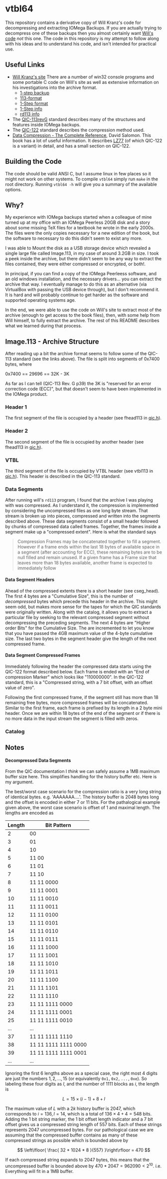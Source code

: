 # vtbl64

This repository contains a derivative copy of Will Kranz's code for
decompressing and extracting IOMega Backups. If you are actually trying to
decompress one of these backups then you almost certainly want [Will's
code](http://www.willsworks.net/downloads) _not_ this one. The code in this
repository is my attempt to follow along with his ideas and to understand his
code, and isn't intended for practical use.

## Useful Links

  * [Will Kranz's site](http://www.willsworks.net/home) There are a number of
  win32 console programs and some portable C code on Will's site as well as
  extensive information on his investigations into the archive format.
    * [1-step backup](http://www.willsworks.net/file-format/iomega-1-step-backup)
    * [113-format](http://www.willsworks.net/file-format/iomega-1-step-backup/113-format)
    * [1-Step
  format](http://www.willsworks.net/file-format/iomega-1-step-backup/1-step-format)
    * [1-Step
  info](http://www.willsworks.net/file-format/iomega-1-step-backup/1step-info)
    * [rd113
  info](http://www.willsworks.net/file-format/iomega-1-step-backup/rd113-info)
  * The [QIC-113revG](https://www.qic.org/html/standards/11x.x/qic113g.pdf)
  standard describes many of the structures and features inside IOMega backups.
  * The [QIC-122](https://www.qic.org/html/standards/12x.x/qic122b.pdf) standard
  describes the compression method used.
  * [Data Compression - The Complete
  Reference](https://books.google.ca/books?id=ujnQogzx_2EC&lpg=PA184&ots=FqmwuF6smT&dq=QIC-122%20compression&pg=PA184#v=onepage&q&f=false),
  David Salomon. This book has a lot of useful information. It describes
  [LZ77](https://en.wikipedia.org/wiki/LZ77_and_LZ78) (of which QIC-122 is a
  variant) in detail, and has a small section on QIC-122.

## Building the Code

The code should be valid ANSI C, but I assume linux in few places so it might
not work on other systems. To compile `vtbl64` simply run `make` in the root
directory. Running `vtbl64 -h` will give you a summary of the available options.

## Why?

My experience with IOMega backups started when a colleague of mine turned up at
my office with an IOMega Peerless 20GB disk and a story about some missing TeX
files for a textbook he wrote in the early 2000s. The files were the only copies
necessary for a new edition of the book, but the software to necessary to do
this didn't seem to exist any more.

I was able to Mount the disk as a USB storage device which revealed a single
large file called Image.113, in my case of around 3.2GB in size. I took a peek
inside the archive, but there didn't seem to be any way to extract the files
contained, they were either compressed or encrypted, or both!.

In principal, if you can find a copy of the IOMega Peerleess software, and an old
windows installation, and the necessary drivers... you can extract the archive
that way.  I eventually manage to do this as an alternative (via VirtualBox
with passing the USB device through), but I don't recommend it. It is hard and
will probably continue to get harder as the software and supported operating
systems age.

In the end, we were able to use the code on Will's site to extract most of the
archive (enough to get access to the book files), then, with some help from Will
himself, to fully extract the archive. The rest of this README describes what we
learned during that process.


## Image.113 - Archive Structure

After reading up a bit the archive format seems to follow some of the QIC-113
standard (see the links above). The file is split into segments of 0x7400 bytes,
where

0x7400 == 29696 == 32K - 3K 

As far as I can tell (QIC-113 Rev. G p39) the 3K is "reserved for an error
correction code (ECC)", but that doesn't seem to have been implemented in the
IOMega product.

### Header 1
The first segment of the file is occupied by a header (see fhead113 in
[qic.h](qic.h)).

### Header 2

The second segment of the file is occupied by another header (see fhead113 in
[qic.h](qic.h)).

### VTBL
The third segment of the file is occupied by VTBL header (see vtbl113 in
[qic.h](qic.h)). This header is described in the QIC-113 standard.


### Data Segments
After running will's `rd113` program, I found that the archive I was playing
with was compressed. As I understand it, the compression is implemented by
considering the uncompressed files as one long byte stream. That stream is
broken up into pieces, compressed and written into the segments described above.
These data segments consist of a small header followed by chunks of compressed
data called frames. Together, the frames inside a segment make up a "compressed
extent". Here is what the standard says


>Compression Frames may be concatenated together to fill a segment. However if a
frame ends within the last 18 bytes of available space in a segment (after
accounting for ECC), these remaining bytes are to be null filled and remain
unused. If a given frame has a Frame size that leaves more than 18 bytes
available, another frame is expected to immediately follow


#### Data Segment Headers
Ahead of the compressed extents there is a short header (see cseg_head). The
first 4 bytes are a "Cumulative Size", this is the number of _decompressed_
bytes which precede this header in the archive. This might seem odd, but makes
more sense for the tapes for which the QIC standards were originally written.
Along with the catalog, it allows you to extract a particular file by seeking to
the relevant compressed segment without decompressing the preceding segments.
The next 4 bytes are "Higher order Bits" for the Cumulative Size. The are
incremented to let you know that you have passed the 4GB maximum value of the
4-byte cumulative size. The last two bytes in the segment header give the length
of the next compressed frame.

#### Data Segment Compressed Frames
Immediately following the header the compressed
data starts using the QIC-122 format described below. Each frame is ended with
an "End of compression Marker" which looks like "110000000". In the QIC-122
standard, this is a "Compressed string, with a 7 bit offset, with an offset
value of zero". 

Following the first compressed frame, if the segment still has more than 18
remaining free bytes, more compressed frames will be concatenated. Similar to
the first frame, each frame is prefixed by its length in a 2 byte mini header.
Once we are within 18 bytes of the end of the segment or if there is no more
data in the input stream the segment is filled with zeros.

### Catalog

## Notes
#### Decompressed Data Segments
From the QIC documentation I *think* we can safely assume a 1MB maximum buffer
size here. This simplifies handling for the history buffer etc. Here is my
argument.

The best/worst case scenario for the compression ratio is a very long string of
identical bytes. e.g. 'AAAAAAA....'. The history buffer is 2048 bytes long and
the offset is encoded in either 7 or 11 bits. For the pathalogical example given
above, the worst case scenario is offset of 1 and maximal length. The lengths
are encoded as

| Length |        Bit Pattern |
|--------|--------------------|
| 2      |  00 |
| 3      |  01 |
| 4      |  10 |
| 5      |  11 00 |
| 6      |  11 01 |
| 7      |  11 10 |
| 8      |  11 11 0000 |
| 9      |  11 11 0001 |
| 10     |  11 11 0010 |
| 11     |  11 11 0011 |
| 12     |  11 11 0100 |
| 13     |  11 11 0101 |
| 14     |  11 11 0110 |
| 15     |  11 11 0111 |
| 16     |  11 11 1000 |
| 17     |  11 11 1001 |
| 18     |  11 11 1010 |
| 19     |  11 11 1011 |
| 20     |  11 11 1100 |
| 21     |  11 11 1101 |
| 22     |  11 11 1110 |
| 23     |  11 11 1111 0000 |
| 24     |  11 11 1111 0001 |
| 25     |  11 11 1111 0010 |
| ...    |  ... |
| 37     |  11 11 1111 1110 |
| 38     |  11 11 1111 1111 0000 |
| 39     |  11 11 1111 1111 0001 |
| ...    |  ... |

Ignoring the first 6 lengths above as a special case, the right most 4 digits
are just the numbers $`1, 2, ..., 15`$ (or equivalently $`\mathtt{0x1, 0x2, ...,
0xe}`$). So
labeling these four digits as $`l`$, and the number of $`1111`$ blocks as $`i`$, the
length is

```math
L = 15\times (i - 1) + 8 + l
```

The maximum value of $`L`$ with a $`2k`$ history buffer is $`2047`$, which
corresponds to $`i = 136, l=14`$, which is a total of $`136\times 4 + 4 = 548`$
bits. Adding the $`1`$ bit string marker, the $`1`$ bit offset length indicator
and a $`7`$ bit offset gives us a compressed string length of $`557`$ bits. Each
of these strings represents $`2047`$ uncompressed bytes. For our pathological
case we are assuming that the compressed buffer contains as many of these
compressed strings as possible which is bounded above by

```math
 \left\lfloor{ \frac{ 32 * 1024 * 8 }{557} }\right\rfloor = 470 
```

If each compressed string expands to $`2047`$ bytes, this means that the
uncompressed buffer is bounded above by $`470 * 2047 = 962090 < 2^{10}`$. i.e.
Everything will fit in a 1MB buffer.

